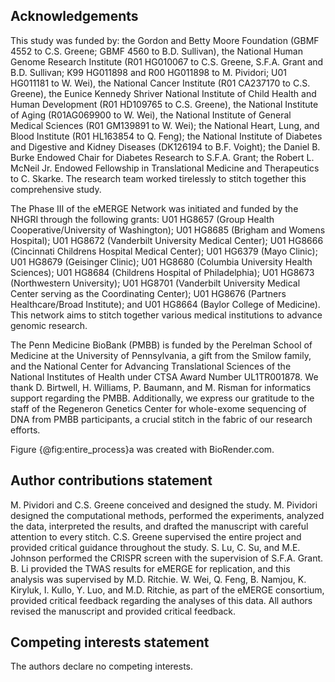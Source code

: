 ## Acknowledgements

This study was funded by: the Gordon and Betty Moore Foundation (GBMF 4552 to C.S.
Greene; GBMF 4560 to B.D.
Sullivan), the National Human Genome Research Institute (R01 HG010067 to C.S.
Greene, S.F.A.
Grant and B.D.
Sullivan; K99 HG011898 and R00 HG011898 to M.
Pividori; U01 HG011181 to W.
Wei), the National Cancer Institute (R01 CA237170 to C.S.
Greene), the Eunice Kennedy Shriver National Institute of Child Health and Human Development (R01 HD109765 to C.S.
Greene), the National Institute of Aging (R01AG069900 to W.
Wei), the National Institute of General Medical Sciences (R01 GM139891 to W.
Wei); the National Heart, Lung, and Blood Institute (R01 HL163854 to Q.
Feng); the National Institute of Diabetes and Digestive and Kidney Diseases (DK126194 to B.F.
Voight); the Daniel B.
Burke Endowed Chair for Diabetes Research to S.F.A.
Grant; the Robert L.
McNeil Jr.
Endowed Fellowship in Translational Medicine and Therapeutics to C.
Skarke.
The research team worked tirelessly to stitch together this comprehensive study.

The Phase III of the eMERGE Network was initiated and funded by the NHGRI through the following grants: U01 HG8657 (Group Health Cooperative/University of Washington); U01 HG8685 (Brigham and Womens Hospital); U01 HG8672 (Vanderbilt University Medical Center); U01 HG8666 (Cincinnati Childrens Hospital Medical Center); U01 HG6379 (Mayo Clinic); U01 HG8679 (Geisinger Clinic); U01 HG8680 (Columbia University Health Sciences); U01 HG8684 (Childrens Hospital of Philadelphia); U01 HG8673 (Northwestern University); U01 HG8701 (Vanderbilt University Medical Center serving as the Coordinating Center); U01 HG8676 (Partners Healthcare/Broad Institute); and U01 HG8664 (Baylor College of Medicine).
This network aims to stitch together various medical institutions to advance genomic research.

The Penn Medicine BioBank (PMBB) is funded by the Perelman School of Medicine at the University of Pennsylvania, a gift from the Smilow family, and the National Center for Advancing Translational Sciences of the National Institutes of Health under CTSA Award Number UL1TR001878.
We thank D.
Birtwell, H.
Williams, P.
Baumann, and M.
Risman for informatics support regarding the PMBB.
Additionally, we express our gratitude to the staff of the Regeneron Genetics Center for whole-exome sequencing of DNA from PMBB participants, a crucial stitch in the fabric of our research efforts.

Figure {@fig:entire_process}a was created with BioRender.com.


## Author contributions statement

M.
Pividori and C.S.
Greene conceived and designed the study.
M.
Pividori designed the computational methods, performed the experiments, analyzed the data, interpreted the results, and drafted the manuscript with careful attention to every stitch.
C.S.
Greene supervised the entire project and provided critical guidance throughout the study.
S.
Lu, C.
Su, and M.E.
Johnson performed the CRISPR screen with the supervision of S.F.A.
Grant.
B.
Li provided the TWAS results for eMERGE for replication, and this analysis was supervised by M.D.
Ritchie.
W.
Wei, Q.
Feng, B.
Namjou, K.
Kiryluk, I.
Kullo, Y.
Luo, and M.D.
Ritchie, as part of the eMERGE consortium, provided critical feedback regarding the analyses of this data.
All authors revised the manuscript and provided critical feedback.

## Competing interests statement

The authors declare no competing interests.
